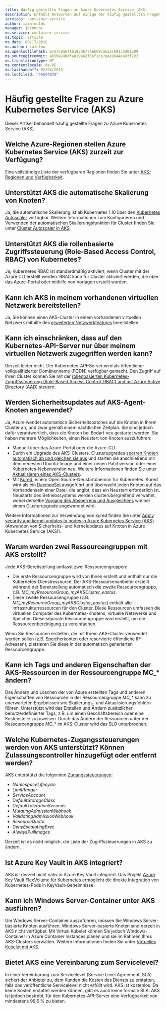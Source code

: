 ```yaml
---
title: Häufig gestellte Fragen zu Azure Kubernetes Service (AKS)
description: Enthält Antworten auf einige der häufig gestellten Fragen zu Azure Kubernetes Service (AKS).
services: container-service
author: iainfoulds
manager: jeconnoc
ms.service: container-service
ms.topic: article
ms.date: 08/17/2018
ms.author: iainfou
ms.openlocfilehash: a7a7c8a6f16183d677aeb09ca62ac601cbd01289
ms.sourcegitcommit: a65b424bdfa019a42f36f1ce7eee9844e493f293
ms.translationtype: HT
ms.contentlocale: de-DE
ms.lasthandoff: 02/04/2019
ms.locfileid: "55694039"
---
```

# <a name="frequently-asked-questions-about-azure-kubernetes-service-aks"></a>Häufig gestellte Fragen zu Azure Kubernetes Service (AKS)

Dieser Artikel behandelt häufig gestellte Fragen zu Azure Kubernetes Service (AKS).

## <a name="which-azure-regions-provide-the-azure-kubernetes-service-aks-today"></a>Welche Azure-Regionen stellen Azure Kubernetes Service (AKS) zurzeit zur Verfügung?

Eine vollständige Liste der verfügbaren Regionen finden Sie unter [AKS-Regionen und Verfügbarkeit][aks-regions].

## <a name="does-aks-support-node-autoscaling"></a>Unterstützt AKS die automatische Skalierung von Knoten?

Ja, die automatische Skalierung ist ab Kubernetes 1.10 über den [Kubernetes Autoscaler][auto-scaler] verfügbar. Weitere Informationen zum Konfigurieren und Verwenden der automatischen Skalierungsfunktion für Cluster finden Sie unter [Cluster Autoscaler in AKS][aks-cluster-autoscale].

## <a name="does-aks-support-kubernetes-role-based-access-control-rbac"></a>Unterstützt AKS die rollenbasierte Zugriffssteuerung (Role-Based Access Control, RBAC) von Kubernetes?

Ja, Kubernetes RBAC ist standardmäßig aktiviert, wenn Cluster mit der Azure CLI erstellt werden. RBAC kann für Cluster aktiviert werden, die über das Azure-Portal oder mithilfe von Vorlagen erstellt wurden.

## <a name="can-i-deploy-aks-into-my-existing-virtual-network"></a>Kann ich AKS in meinem vorhandenen virtuellen Netzwerk bereitstellen?

Ja, Sie können einen AKS-Cluster in einem vorhandenen virtuellen Netzwerk mithilfe des [erweiterten Netzwerkfeatures][aks-advanced-networking] bereitstellen.

## <a name="can-i-restrict-the-kubernetes-api-server-to-only-be-accessible-within-my-virtual-network"></a>Kann ich einschränken, dass auf den Kubernetes-API-Server nur über meinem virtuellen Netzwerk zugegriffen werden kann?

Derzeit leider nicht. Der Kubernetes-API-Server wird als öffentlicher vollqualifizierter Domänenname (FQDN) verfügbar gemacht. Den Zugriff auf Ihren Cluster können Sie mit der [rollenbasierten Kubernetes-Zugriffssteuerung (Role-Based Access Control, RBAC) und mit Azure Active Directory (AAD)][aks-rbac-aad] steuern.

## <a name="are-security-updates-applied-to-aks-agent-nodes"></a>Werden Sicherheitsupdates auf AKS-Agent-Knoten angewendet?

Ja, Azure wendet automatisch Sicherheitspatches auf die Knoten in Ihrem Cluster an, und zwar gemäß einem nächtlichen Zeitplan. Sie sind jedoch dafür verantwortlich, dass die Knoten bei Bedarf neu gestartet werden. Sie haben mehrere Möglichkeiten, einen Neustart von Knoten auszuführen:

- Manuell über das Azure-Portal oder die Azure-CLI.
- Durch ein Upgrade des AKS-Clusters. Clusterupgrades [sperren Knoten automatisch ab und gleichen sie aus][cordon-drain] und starten sie anschließend mit dem neuesten Ubuntu-Image und einer neuen Patchversion oder einer Kubernetes-Nebenversion neu. Weitere Informationen finden Sie unter [Aktualisieren eines AKS-Clusters][aks-upgrade].
- Mit [Kured](https://github.com/weaveworks/kured), einem Open Source-Neustartdaemon für Kubernetes. Kured wird als ein [DaemonSet](https://kubernetes.io/docs/concepts/workloads/controllers/daemonset/) ausgeführt und überwacht jeden Knoten auf das Vorhandensein einer Datei, die angibt, dass ein Neustart erforderlich ist. Neustarts des Betriebssystems werden clusterübergreifend verwaltet, wobei derselbe [Vorgang des Absperrens und Ausgleichens][cordon-drain] wie bei einem Clusterupgrade angewendet wird.

Weitere Informationen zur Verwendung von kured finden Sie unter [Apply security and kernel updates to nodes in Azure Kubernetes Service (AKS)][node-updates-kured] (Anwenden von Sicherheits- und Kernelupdates auf Knoten in Azure Kubernetes Service (AKS)).

## <a name="why-are-two-resource-groups-created-with-aks"></a>Warum werden zwei Ressourcengruppen mit AKS erstellt?

Jede AKS-Bereitstellung umfasst zwei Ressourcengruppen:

- Die erste Ressourcengruppe wird von Ihnen erstellt und enthält nur die Kubernetes-Dienstressource. Der AKS-Ressourcenanbieter erstellt während der Bereitstellung automatisch die zweite Ressourcengruppe, z.B. *MC_myResourceGroup_myAKSCluster_eastus*.
- Diese zweite Ressourcengruppe (z.B. *MC_myResourceGroup_myAKSCluster_eastus*) enthält alle Infrastrukturressourcen für den Cluster. Diese Ressourcen umfassen die virtuellen Computer des Kubernetes-Knotens, virtuelle Netzwerke und Speicher. Diese separate Ressourcengruppe wird erstellt, um die Ressourcenbereinigung zu vereinfachen.

Wenn Sie Ressourcen erstellen, die mit Ihrem AKS-Cluster verwendet werden sollen (z.B. Speicherkonten oder reservierte öffentliche IP-Adressen), platzieren Sie diese in der automatisch generierten Ressourcengruppe.

## <a name="can-i-modify-tags-and-other-properties-of-the-aks-resources-in-the-mc-resource-group"></a>Kann ich Tags und anderen Eigenschaften der AKS-Ressourcen in der Ressourcengruppe MC_* ändern?

Das Ändern und Löschen der von Azure erstellten Tags und anderen Eigenschaften von Ressourcen in der Ressourcengruppe *MC_** kann zu unerwarteten Ergebnissen wie Skalierungs- und Aktualisierungsfehlern führen. Unterstützt wird das Erstellen und Ändern zusätzlicher benutzerdefinierter Tags, z.B. um einen Geschäftsbereich oder eine Kostenstelle zuzuweisen. Durch das Ändern der Ressourcen unter der Ressourcengruppe *MC_** im AKS-Cluster wird das SLO unterbrochen.

## <a name="what-kubernetes-admission-controllers-does-aks-support-can-admission-controllers-be-added-or-removed"></a>Welche Kubernetes-Zugangssteuerungen werden von AKS unterstützt? Können Zulassungscontroller hinzugefügt oder entfernt werden?

AKS unterstützt die folgenden [Zugangssteuerungen][admission-controllers]:

- *NamespaceLifecycle*
- *LimitRanger*
- *ServiceAccount*
- *DefaultStorageClass*
- *DefaultTolerationSeconds*
- *MutatingAdmissionWebhook*
- *ValidatingAdmissionWebhook*
- *ResourceQuota*
- *DenyEscalatingExec*
- *AlwaysPullImages*

Derzeit ist es nicht möglich, die Liste der Zugriffssteuerungen in AKS zu ändern.

## <a name="is-azure-key-vault-integrated-with-aks"></a>Ist Azure Key Vault in AKS integriert?

AKS ist derzeit nicht nativ in Azure Key Vault integriert. Das Projekt [Azure Key Vault FlexVolume für Kubernetes][keyvault-flexvolume] ermöglicht die direkte Integration von Kubernetes-Pods in KeyVault-Geheimnisse.

## <a name="can-i-run-windows-server-containers-on-aks"></a>Kann ich Windows Server-Container unter AKS ausführen?

Um Windows Server-Container auszuführen, müssen Sie Windows Server-basierte Knoten ausführen. Windows Server-basierte Knoten sind derzeit in AKS nicht verfügbar. Mit Virtual Kubelet können Sie jedoch Windows-Container in Azure Container Instances planen und sie im Rahmen Ihres AKS-Clusters verwalten. Weitere Informationen finden Sie unter [Virtuelles Kubelet mit AKS][virtual-kubelet].

## <a name="does-aks-offer-a-service-level-agreement"></a>Bietet AKS eine Vereinbarung zum Servicelevel?

In einer Vereinbarung zum Servicelevel (Service Level Agreement, SLA) sichert der Anbieter zu, dem Kunden die Kosten des Diensts zu erstatten, falls das veröffentliche Servicelevel nicht erfüllt wird. AKS ist kostenlos. Da keine Kosten erstattet werden können, gibt es auch keine formale SLA. AKS ist jedoch bestrebt, für den Kubernetes-API-Server eine Verfügbarkeit von mindestens 99,5 % zu bieten.

<!-- LINKS - internal -->

[aks-regions]: ./container-service-quotas.md#region-availability
[aks-upgrade]: ./upgrade-cluster.md
[aks-cluster-autoscale]: ./autoscaler.md
[virtual-kubelet]: virtual-kubelet.md
[aks-advanced-networking]: ./configure-azure-cni.md
[aks-rbac-aad]: ./aad-integration.md
[node-updates-kured]: node-updates-kured.md

<!-- LINKS - external -->

[auto-scaler]: https://github.com/kubernetes/autoscaler
[cordon-drain]: https://kubernetes.io/docs/tasks/administer-cluster/safely-drain-node/
[hexadite]: https://github.com/Hexadite/acs-keyvault-agent
[admission-controllers]: https://kubernetes.io/docs/reference/access-authn-authz/admission-controllers/
[keyvault-flexvolume]: https://github.com/Azure/kubernetes-keyvault-flexvol


